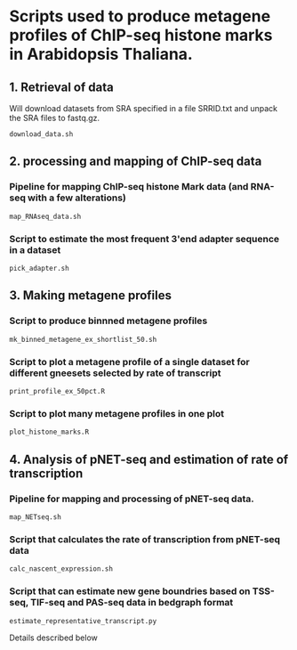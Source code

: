 # Scripts used to produce metagene profiles of ChIP-seq histone marks in Arabidopsis Thaliana.

## 1. Retrieval of data
Will download datasets from SRA specified in a file SRRID.txt and unpack the SRA files to fastq.gz.

    download_data.sh

## 2. processing and mapping of ChIP-seq data

### Pipeline for mapping ChIP-seq histone Mark data (and RNA-seq with a few alterations)

    map_RNAseq_data.sh

### Script to estimate the most frequent 3'end adapter sequence in a dataset

    pick_adapter.sh

## 3. Making metagene profiles

### Script to produce binnned metagene profiles

    mk_binned_metagene_ex_shortlist_50.sh

### Script to plot a metagene profile of a single dataset for different gneesets selected by rate of transcript

    print_profile_ex_50pct.R

### Script to plot many metagene profiles in one plot

    plot_histone_marks.R

## 4. Analysis of pNET-seq and estimation of rate of transcription

### Pipeline for mapping and processing of pNET-seq data.

    map_NETseq.sh

### Script that calculates the rate of transcription from pNET-seq data

    calc_nascent_expression.sh

### Script that can estimate new gene boundries based on TSS-seq, TIF-seq and PAS-seq data in bedgraph format

    estimate_representative_transcript.py

Details described below
